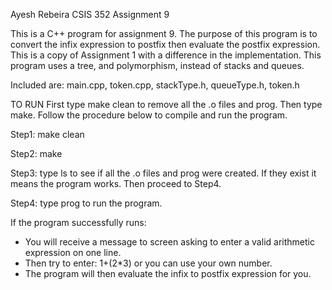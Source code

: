 Ayesh Rebeira
CSIS 352
Assignment 9


This is a C++ program for assignment 9. The purpose of this program is to convert the infix expression to postfix then evaluate the postfix expression.
This is a copy of Assignment 1 with a difference in the implementation. This program uses a tree, and polymorphism, instead of stacks and queues.

Included are: main.cpp, token.cpp, stackType.h, queueType.h, token.h


TO RUN
First type make clean to remove all the .o files and prog. Then type make. Follow the procedure below to compile and run the program.

Step1: make clean

Step2: make

Step3: type ls to see if all the .o files and prog were created. If they exist it means the program works. Then proceed to Step4.

Step4: type prog to run the program.

If the program successfully runs:

- You will receive a message to screen asking to enter a valid arithmetic expression on one line.
- Then try to enter: 1+(2*3) or you can use your own number.
- The program will then evaluate the infix to postfix expression for you.

